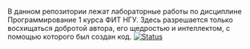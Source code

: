 В данном репозитории лежат лабораторные работы по дисциплине Программирование 1 курса ФИТ НГУ. Здесь разрешается только восхищаться добротой автора, его щедростью и интеллектом, с помощью которого был создан код.
[![Status](https://ci.appveyor.com/api/projects/status/github/ptrvsrg/NSU_Labs_C)](https://ci.appveyor.com/api/projects/status/github/ptrvsrg/NSU_Labs_C)
